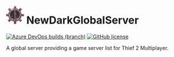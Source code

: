 # ![NewDarkGlobalServer Logo](https://raw.githubusercontent.com/sungaila/NewDarkGlobalServer/master/Icon.png) NewDarkGlobalServer

[![Azure DevOps builds (branch)](https://img.shields.io/azure-devops/build/sungaila/fa66f1e9-b342-4f33-bcd4-40f7b082949d/4/master?style=flat-square)](https://dev.azure.com/sungaila/NewDarkGlobalServer/_build/latest?definitionId=4&branchName=master)
[![GitHub license](https://img.shields.io/github/license/sungaila/NewDarkGlobalServer?style=flat-square)](https://github.com/sungaila/NewDarkGlobalServer/blob/master/LICENSE)

A global server providing a game server list for Thief 2 Multiplayer.
